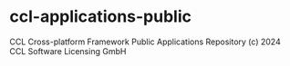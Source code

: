 # ccl-applications-public
CCL Cross-platform Framework Public Applications Repository (c) 2024 CCL Software Licensing GmbH
